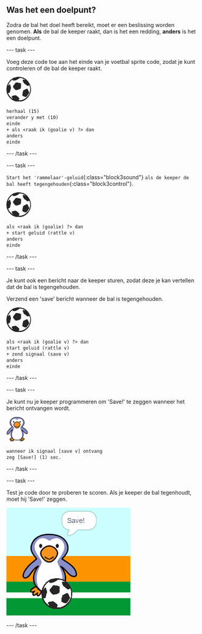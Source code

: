 ## Was het een doelpunt?

Zodra de bal het doel heeft bereikt, moet er een beslissing worden genomen. __Als__ de bal de keeper raakt, dan is het een redding, __anders__ is het een doelpunt.

--- task ---

Voeg deze code toe aan het einde van je voetbal sprite code, zodat je kunt controleren of de bal de keeper raakt.

![voetbal sprite](images/football-sprite.png)

```blocks3
herhaal (15)
verander y met (10)
einde
+ als <raak ik (goalie v) ?> dan
anders
einde
```

--- /task ---

--- task ---

`Start het 'rammelaar'-geluid`{:class="block3sound"} `als de keeper de bal heeft tegengehouden`{:class="block3control"}.

![voetbal sprite](images/football-sprite.png)

```blocks3
als <raak ik (goalie) ?> dan
+ start geluid (rattle v)
anders
einde
```

--- /task ---

--- task ---

Je kunt ook een bericht naar de keeper sturen, zodat deze je kan vertellen dat de bal is tegengehouden.

Verzend een 'save' bericht wanneer de bal is tegengehouden.

![voetbal sprite](images/football-sprite.png)

```blocks3
als <raak ik (goalie v) ?> dan
start geluid (rattle v)
+ zend signaal (save v)
anders
einde
```

--- /task ---

--- task ---

Je kunt nu je keeper programmeren om 'Save!' te zeggen wanneer het bericht ontvangen wordt.

![keeper sprite](images/goalie-sprite.png)

```blocks3
wanneer ik signaal [save v] ontvang
zeg [Save!] (1) sec.
```

--- /task ---

--- task ---

Test je code door te proberen te scoren. Als je keeper de bal tegenhoudt, moet hij 'Save!' zeggen.

![schermafbeelding](images/goalie-save-test.png)

--- /task ---
